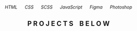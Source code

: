 
<!-- <h2>M Y‎ ‎ ‎ S O C I A L S</h3>
<h3>Let's Connect</h3>
<a href="#"><img src="https://img.shields.io/badge/Gmail-D14836?style=for-the-badge&logo=gmail&logoColor=white"/></a>
<a href="#"><img src="https://img.shields.io/badge/linkedin-%230077B5.svg?style=for-the-badge&logo=linkedin&logoColor=white"/></a>
<a href="#"><img src="https://img.shields.io/badge/Twitter-%231DA1F2.svg?style=for-the-badge&logo=Twitter&logoColor=white"/></a>
<a href="#"><img src="https://img.shields.io/badge/Discord-%237289DA.svg?style=for-the-badge&logo=discord&logoColor=white"/></a> -->
<h6 align="center">HTML‎ ‎ ‎ ‎ ‎ ‎ CSS‎ ‎ ‎ ‎ ‎ ‎ SCSS‎ ‎ ‎ ‎ ‎ ‎  JavaScript‎ ‎ ‎ ‎ ‎ ‎  Figma‎ ‎ ‎ ‎ ‎ ‎  Photoshop</h6>
<h2 align="center">P  R  O  J  E  C  T  S   ‎ ‎ ‎   B  E  L  O  W</h2>
